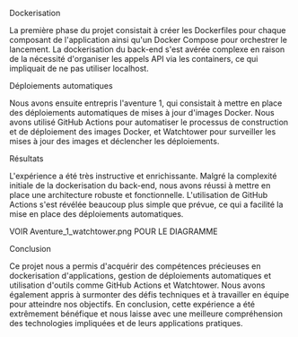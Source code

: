 Dockerisation

La première phase du projet consistait à créer les Dockerfiles pour chaque composant de l'application ainsi qu'un Docker Compose pour orchestrer le lancement. La dockerisation du back-end s'est avérée complexe en raison de la nécessité d'organiser les appels API via les containers, ce qui impliquait de ne pas utiliser localhost.

Déploiements automatiques

Nous avons ensuite entrepris l'aventure 1, qui consistait à mettre en place des déploiements automatiques de mises à jour d'images Docker. Nous avons utilisé GitHub Actions pour automatiser le processus de construction et de déploiement des images Docker, et Watchtower pour surveiller les mises à jour des images et déclencher les déploiements.

Résultats

L'expérience a été très instructive et enrichissante. Malgré la complexité initiale de la dockerisation du back-end, nous avons réussi à mettre en place une architecture robuste et fonctionnelle. L'utilisation de GitHub Actions s'est révélée beaucoup plus simple que prévue, ce qui a facilité la mise en place des déploiements automatiques.

VOIR Aventure_1_watchtower.png POUR LE DIAGRAMME

Conclusion

Ce projet nous a permis d'acquérir des compétences précieuses en dockerisation d'applications, gestion de déploiements automatiques et utilisation d'outils comme GitHub Actions et Watchtower. Nous avons également appris à surmonter des défis techniques et à travailler en équipe pour atteindre nos objectifs. En conclusion, cette expérience a été extrêmement bénéfique et nous laisse avec une meilleure compréhension des technologies impliquées et de leurs applications pratiques.
